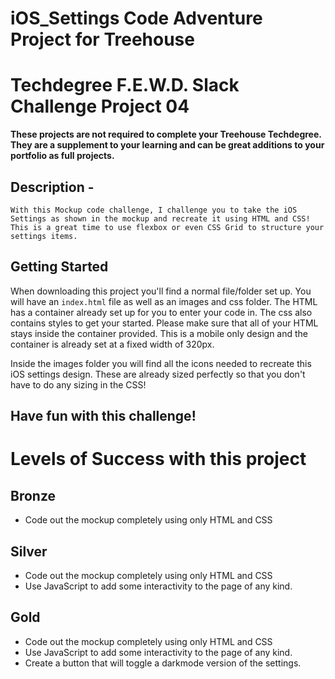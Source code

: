 # iOS_Settings Code Adventure Project for Treehouse

# Techdegree F.E.W.D. Slack Challenge Project 04

**These projects are not required to complete your Treehouse Techdegree. They are a supplement to your learning and can be great additions to your portfolio as full projects.**

## **Description** - 
`With this Mockup code challenge, I challenge you to take the iOS Settings as shown in the mockup and recreate it using HTML and CSS! This is a great time to use flexbox or even CSS Grid to structure your settings items.`

## **Getting Started**
When downloading this project you'll find a normal file/folder set up. You will have an `index.html` file as well as an images and css folder. The HTML has a container already set up for you to enter your code in. The css also contains styles to get your started. Please make sure that all of your HTML stays inside the container provided. This is a mobile only design and the container is already set at a fixed width of 320px.

Inside the images folder you will find all the icons needed to recreate this iOS settings design. These are already sized perfectly so that you don't have to do any sizing in the CSS!

Have fun with this challenge!
---

# Levels of Success with this project
## **Bronze**
- Code out the mockup completely using only HTML and CSS

## Silver
- Code out the mockup completely using only HTML and CSS
- Use JavaScript to add some interactivity to the page of any kind.

## Gold
- Code out the mockup completely using only HTML and CSS
- Use JavaScript to add some interactivity to the page of any kind.
- Create a button that will toggle a darkmode version of the settings.
